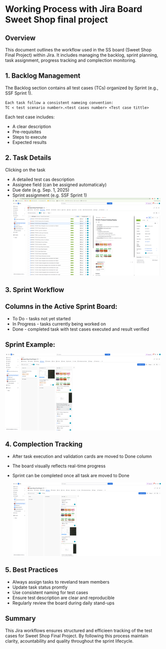 # Working Process with Jira Board Sweet Shop final project

## Overview

This document outlines the workflow used in the SS board (Sweet Shop Final Project) within Jira. It includes managing the backlog, sprint planning, task assignment, progress tracking and complection monitoring.

## 1. Backlog Management

The Backlog section contains all test cases (TCs) organized by Sprint (e.g., SSF Sprint 1).
```
Each task follow a consistent nameing convention:
TC < test scenario number>.<test cases number> <Test case tittle>
```
Each test case includes:
- A clear description
- Pre-requisites
- Steps to execute
- Expected results

## 2. Task Details

Clicking on the task

- A detailed test cas description
- Assignee field (can be assigned automaticaly)
- Due date (e.g. Sep. 1, 2025)
- Sprint assignment (e.g. SSF Sprint 1)
![Jira_backlog](/img/Jira_backlog.png)


## 3. Sprint Workflow

## Columns in the Active Sprint Board:

- To Do - tasks not yet started
- In Progress - tasks currently being worked on
- Done - completed task with test cases executed and result verified


## Sprint Example:

![Jira_board](/img/Jira_board.png)

## 4. Complection Tracking

- After task execution and validation cards are moved to Done column
- The board visually reflects real-time progress
- Sprint can be completed once all task are moved to Done
  
  ![Jira_completed](/img/Jira_completed.png)


## 5. Best Practices

- Always assign tasks to reveland team members
- Update task status promtly
- Use consistent naming for test cases
- Ensure test description are clear and reproducible
- Regularly review the board during daily stand-ups


## Summary
This Jira workflows ensures structured and efficieen tracking of the test cases for Sweet Shop Final Project. By following this process maintain clarity, acountability and quality throughout the sprint lifecycle.